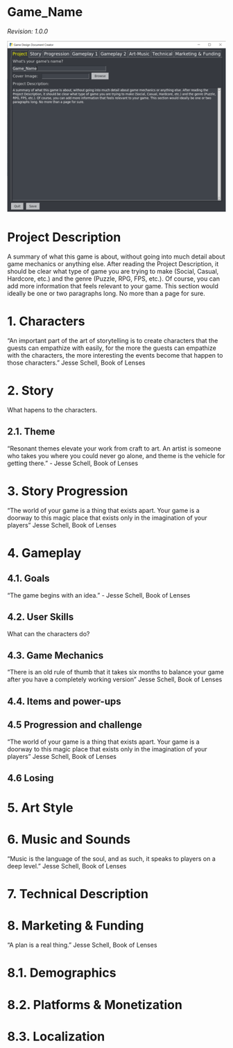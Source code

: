 
# Game_Name

*Revision: 1.0.0*

![logo](gddc_image.png "Game_Name")

<div style="page-break-after: always"></div>

# Project Description

A summary of what this game is about, without going into much detail about game mechanics or anything else. After reading the Project Description, it should be clear what type of game you are trying to make (Social, Casual, Hardcore, etc.) and the genre (Puzzle, RPG, FPS, etc.). Of course, you can add more information that feels relevant to your game. This section would ideally be one or two paragraphs long. No more than a page for sure.

# 1. Characters

“An important part of the art of storytelling is to create characters that the guests can empathize with easily, for the more the guests can empathize with the characters, the more interesting the events become that happen to those characters.”  Jesse Schell, Book of Lenses

# 2. Story

What hapens to the characters.

## 2.1. Theme

“Resonant themes elevate your work from craft to art. An artist is someone who takes you where you could never go alone, and theme is the vehicle for getting there.” - Jesse Schell, Book of Lenses

# 3. Story Progression

“The world of your game is a thing that exists apart. Your game is a doorway to this magic place that exists only in the imagination of your players”  Jesse Schell, Book of Lenses

# 4. Gameplay

## 4.1. Goals

“The game begins with an idea.” - Jesse Schell, Book of Lenses

## 4.2. User Skills

What can the characters do?

## 4.3. Game Mechanics

“There is an old rule of thumb that it takes six months to balance your game after you have a completely working version”  Jesse Schell, Book of Lenses

## 4.4. Items and power-ups



## 4.5 Progression and challenge

“The world of your game is a thing that exists apart. Your game is a doorway to this magic place that exists only in the imagination of your players”  Jesse Schell, Book of Lenses

## 4.6 Losing



# 5. Art Style



# 6. Music and Sounds

“Music is the language of the soul, and as such, it speaks to players on a deep level.”  Jesse Schell, Book of Lenses

# 7. Technical Description



# 8. Marketing & Funding

“A plan is a real thing.”  Jesse Schell, Book of Lenses

# 8.1. Demographics



# 8.2. Platforms & Monetization



# 8.3. Localization





